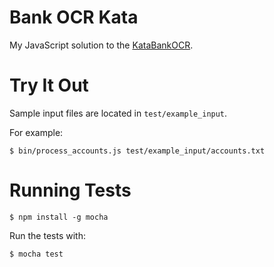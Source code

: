Bank OCR Kata
=============
My JavaScript solution to the [KataBankOCR](http://codingdojo.org/cgi-bin/index.pl?KataBankOCR).

Try It Out
==========
Sample input files are located in ```test/example_input```.

For example:

```
$ bin/process_accounts.js test/example_input/accounts.txt
```

Running Tests
=============
```
$ npm install -g mocha
```

Run the tests with:

```
$ mocha test
```
